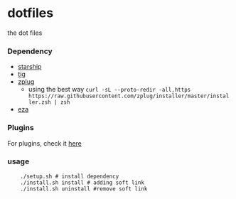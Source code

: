 # dotfiles
the dot files


### Dependency

* [starship](https://starship.rs/)
* [tig](https://github.com/jonas/tig/blob/master/INSTALL.adoc)
* [zplug](https://github.com/zplug/zplug?tab=readme-ov-file)
    * using the best way `curl -sL --proto-redir -all,https https://raw.githubusercontent.com/zplug/installer/master/installer.zsh | zsh`
* [eza](https://eza.rocks/)

### Plugins

For plugins, check it [here](./config/plugins.zsh)

### usage

```
    ./setup.sh # install dependency
    ./install.sh install # adding soft link
    ./install.sh uninstall #remove soft link
```
